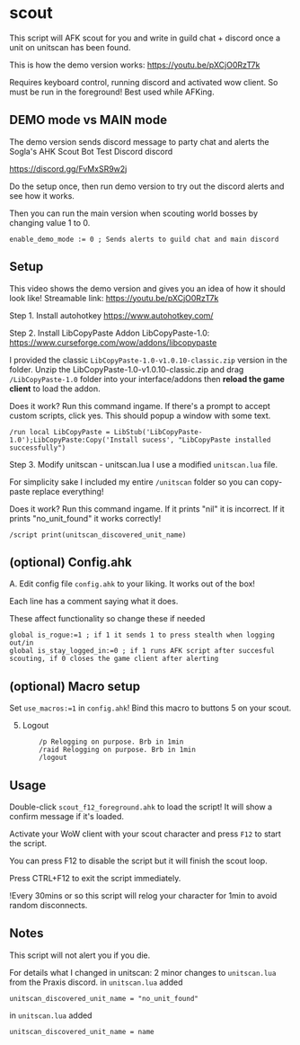 # scout
This script will AFK scout for you and write in guild chat + discord once a unit on unitscan has been found.

This is how the demo version works: https://youtu.be/pXCjO0RzT7k

Requires keyboard control, running discord and activated wow client. So must be run in the foreground! Best used while AFKing. 

## DEMO mode vs MAIN mode 
The demo version sends discord message to party chat and alerts the Sogla's AHK Scout Bot Test Discord discord

https://discord.gg/FvMxSR9w2j

Do the setup once, then run demo version to try out the discord alerts and see how it works.

Then you can run the main version when scouting world bosses by changing value 1 to 0. 
```
enable_demo_mode := 0 ; Sends alerts to guild chat and main discord
```

## Setup
This video shows the demo version and gives you an idea of how it should look like! Streamable link: https://youtu.be/pXCjO0RzT7k 

Step 1. Install autohotkey
https://www.autohotkey.com/

Step 2. Install LibCopyPaste Addon
LibCopyPaste-1.0: https://www.curseforge.com/wow/addons/libcopypaste

I provided the classic `LibCopyPaste-1.0-v1.0.10-classic.zip` version in the folder. 
Unzip the LibCopyPaste-1.0-v1.0.10-classic.zip and drag `/LibCopyPaste-1.0` folder into your interface/addons then **reload the game client** to load the addon.

Does it work?
Run this command ingame. If there's a prompt to accept custom scripts, click yes.
This should popup a window with some text. 
```
/run local LibCopyPaste = LibStub('LibCopyPaste-1.0');LibCopyPaste:Copy('Install sucess', "LibCopyPaste installed successfully")
```

Step 3. Modify unitscan - unitscan.lua 
I use a modified `unitscan.lua` file. 

For simplicity sake I included my entire `/unitscan` folder so you can copy-paste replace everything!

Does it work?
Run this command ingame. If it prints "nil" it is incorrect. If it prints "no_unit_found" it works correctly!
```
/script print(unitscan_discovered_unit_name)
```

## (optional) Config.ahk
A. Edit config file `config.ahk` to your liking. It works out of the box! 

Each line has a comment saying what it does.

These affect functionality so change these if needed
```
global is_rogue:=1 ; if 1 it sends 1 to press stealth when logging out/in
global is_stay_logged_in:=0 ; if 1 runs AFK script after succesful scouting, if 0 closes the game client after alerting
```

## (optional) Macro setup
Set `use_macros:=1` in `config.ahk`!
Bind this macro to buttons 5 on your scout.

5. Logout
    ```
        /p Relogging on purpose. Brb in 1min
        /raid Relogging on purpose. Brb in 1min
        /logout
    ```

## Usage
Double-click `scout_f12_foreground.ahk` to load the script! It will show a confirm message if it's loaded.

Activate your WoW client with your scout character and press `F12` to start the script.

You can press F12 to disable the script but it will finish the scout loop. 

Press CTRL+F12 to exit the script immediately.

!Every 30mins or so this script will relog your character for 1min to avoid random disconnects.

## Notes
This script will not alert you if you die.

For details what I changed in unitscan: 2 minor changes to `unitscan.lua` from the Praxis discord. 
in `unitscan.lua` added 

```
unitscan_discovered_unit_name = "no_unit_found"
```

in `unitscan.lua` added 

```
unitscan_discovered_unit_name = name
```
